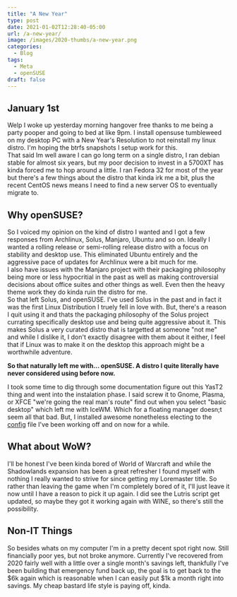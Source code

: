 ```yaml
---
title: "A New Year"
type: post
date: 2021-01-02T12:28:40-05:00
url: /a-new-year/
image: /images/2020-thumbs/a-new-year.png
categories:
  - Blog
tags:
  - Meta
  - openSUSE
draft: false
---
```

<!--more-->
## January 1st
Welp I woke up yesterday morning hangover free thanks to me being a party pooper and going to bed at like 9pm. I install opensuse tumbleweed on my desktop PC with a New Year's Resolution to not reinstall my linux distro. I'm hoping the btrfs snapshots I setup work for this.  
That said Im well aware I can go long term on a single distro, I ran debian stable for almost six years, but my poor decision to invest in a 5700XT has kinda forced me to hop around a little. I ran Fedora 32 for most of the year but there's a few things about the distro that kinda irk me a bit, plus the recent CentOS news means I need to find a new server OS to eventually migrate to.  

## Why openSUSE?
So I voiced my opinion on the kind of distro I wanted and I got a few responses from Archlinux, Solus, Manjaro, Ubuntu and so on. Ideally I wanted a rolling release or semi-rolling release distro with a focus on stability and desktop use. This eliminated Ubuntu entirely and the aggressive pace of updates for Archlinux were a bit much for me.  
I also have issues with the Manjaro project with their packaging philosophy being more or less hypocritial in the past as well as making controversial decisions about office suites and other things as well. Even then the heavy theme work they do kinda ruin the distro for me.  
So that left Solus, and openSUSE. I've used Solus in the past and in fact it was the first Linux Distribution I truely fell in love with. But, there's a reason I quit using it and thats the packaging philosophy of the Solus project currating specifically desktop use and being quite aggressive about it. This makes Solus a very curated distro that is targetted at someone "not me" and while I dislike it, I don't exactly disagree with them about it either, I feel that if Linux was to make it on the desktop this approach might be a worthwhile adventure.  

**So that naturally left me with... openSUSE. A distro I quite literally have never considered using before now.**  

I took some time to dig through some documentation figure out this YasT2 thing and went into the instalation phase. I said screw it to Gnome, Plasma, or XFCE "we're going the real man's route" find out when you select "basic desktop" which left me with IceWM. Which for a floating manager doesn;t seem all that bad. But, I installed awesome nonetheless electing to the [config](https://github.com/10leej/awesome) file I've been working off and on now for a while.

## What about WoW?
I'll be honest I've been kinda bored of World of Warcraft and while the Shadowlands expansion has been a great refresher I found myself with nothing I really wanted to strive for since getting my Loremaster title. So rather than leaving the game when I'm completely bored of it, I'll just leave it now until I have a reason to pick it up again. I did see the Lutris script get updated, so maybe they got it working again with WINE, so there's still the possibility.

## Non-IT Things
So besides whats on my computer I'm in a pretty decent spot right now. Still financially poor yes, but not broke anymore. Currently I've recovered from 2020 fairly well with a little over a single month's savings left, thankfully I've been building that emergency fund back up, the goal is to get back to the $6k again which is reasonable when I can easily put $1k a month right into savings. My cheap bastard life style is paying off, kinda.